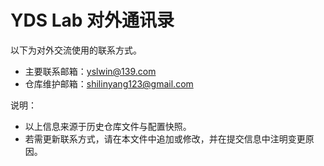# YDS Lab 对外通讯录

以下为对外交流使用的联系方式。

- 主要联系邮箱：yslwin@139.com
- 仓库维护邮箱：shilinyang123@gmail.com

说明：
- 以上信息来源于历史仓库文件与配置快照。
- 若需更新联系方式，请在本文件中追加或修改，并在提交信息中注明变更原因。